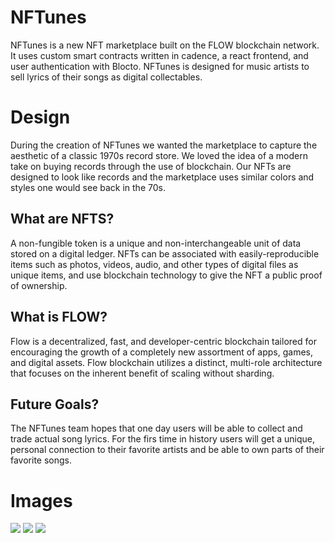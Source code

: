 # NFTunes
NFTunes is a new NFT marketplace built on the FLOW blockchain network. It uses custom smart contracts written in cadence, a react frontend, and user authentication with Blocto. NFTunes is designed for music artists to sell lyrics of their songs as digital collectables.
# Design
During the creation of NFTunes we wanted the marketplace to capture the aesthetic of a classic 1970s record store.  We loved the idea of a modern take on buying records through the use of blockchain.  Our NFTs are designed to look like records and the marketplace uses similar colors and styles one would see back in the 70s.  
## What are NFTS?
A non-fungible token is a unique and non-interchangeable unit of data stored on a digital ledger. NFTs can be associated with easily-reproducible items such as photos, videos, audio, and other types of digital files as unique items, and use blockchain technology to give the NFT a public proof of ownership.

## What is FLOW?
Flow is a decentralized, fast, and developer-centric blockchain tailored for encouraging the growth of a completely new assortment of apps, games, and digital assets. Flow blockchain utilizes a distinct, multi-role architecture that focuses on the inherent benefit of scaling without sharding.

## Future Goals?
The NFTunes team hopes that one day users will be able to collect and trade actual song lyrics. For the firs time in history users will get a unique, personal connection to their favorite artists and be able to own parts of their favorite songs.
# Images
![](https://github.com/SongNFT/NFTunes/blob/master/photos/home.png)
![](https://github.com/SongNFT/NFTunes/blob/master/photos/auth.png)
![](https://github.com/SongNFT/NFTunes/blob/master/photos/itemInUse.png)

